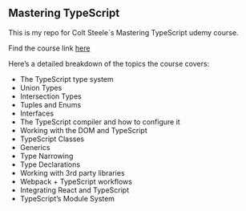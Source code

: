 ## Mastering TypeScript

This is my repo for Colt Steele`s Mastering TypeScript udemy course.

Find the course link [here](https://www.udemy.com/course/learn-typescript/) 

Here’s a detailed breakdown of the topics the course covers:

- The TypeScript type system
- Union Types
- Intersection Types
- Tuples and Enums
- Interfaces
- The TypeScript compiler and how to configure it
- Working with the DOM and TypeScript
- TypeScript Classes
- Generics
- Type Narrowing
- Type Declarations
- Working with 3rd party libraries
- Webpack + TypeScript workflows
- Integrating React and TypeScript
- TypeScript’s Module System
